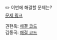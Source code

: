 ✏️ 이번에 해결할 문제는? <br>
[문제 링크](https://www.acmicpc.net/problem/6198)

권현욱: [해결 코드]() <br>
김동국: [해결 코드]() <br>
